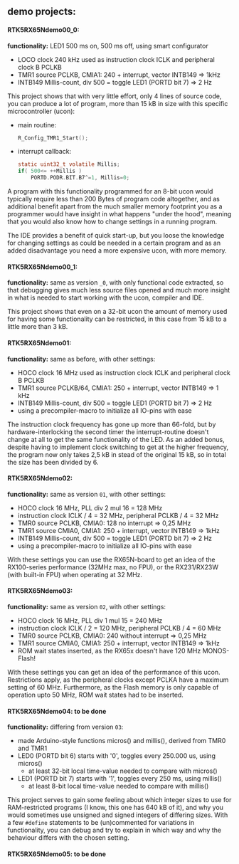 demo projects:
---

#### RTK5RX65Ndemo00_0:
**functionality:** LED1 500 ms on, 500 ms off, using smart configurator
- LOCO clock 240 kHz used as instruction clock ICLK and
  peripheral clock B PCLKB
- TMR1 source PCLKB, CMIA1: 240 + interrupt, vector INTB149 => 1kHz
- INTB149 Millis-count, div 500 = toggle LED1 (PORTD bit 7) => 2 Hz

This project shows that with very little effort, only 4 lines of source code,
you can produce a lot of program, more than 15 kB in size with this specific
microcontroller (ucon):
- main routine:
  ```.c
  R_Config_TMR1_Start();
  ``` 
- interrupt callback:
  ```.c
  static uint32_t volatile Millis;
  if( 500<= ++Millis )
      PORTD.PODR.BIT.B7^=1, Millis=0;
  ```

A program with this functionality programmed for an 8-bit ucon would
typically require less than 200 Bytes of program code altogether, and as
additional benefit apart from the much smaller memory footprint you as a
programmer would have insight in what happens "under the hood", meaning
that you would also know how to change settings in a running program.

The IDE provides a benefit of quick start-up, but you loose the knowledge
for changing settings as could be needed in a certain program and as an
added disadvantage you need a more expensive ucon, with more memory.

#### RTK5RX65Ndemo00_1:
**functionality:** same as version `_0`, with only functional code extracted,
so that debugging gives much less source files opened and much more insight
in what is needed to start working with the ucon, compiler and IDE.

This project shows that even on a 32-bit ucon the amount of memory used for
having some functionality can be restricted, in this case from 15 kB to a
little more than 3 kB.

#### RTK5RX65Ndemo01:
**functionality:** same as before, with other settings:
- HOCO clock 16 MHz used as instruction clock ICLK and
  peripheral clock B PCLKB
- TMR1 source PCLKB/64, CMIA1: 250 + interrupt, vector INTB149 => 1 kHz
- INTB149 Millis-count,    div 500 = toggle LED1 (PORTD bit 7) => 2 Hz
- using a precompiler-macro to initialize all IO-pins with ease

The instruction clock frequency has gone up more than 66-fold, but by
hardware-interlocking the second timer the interrupt-routine doesn't
change at all to get the same functionality of the LED.
As an added bonus, despite having to implement clock switching to get
at the higher frequency, the program now only takes 2,5 kB in stead of
the original 15 kB, so in total the size has been divided by 6.

#### RTK5RX65Ndemo02:
**functionality:** same as version `01`, with other settings:
- HOCO clock 16 MHz, PLL div 2 mul 16 = 128 MHz
- instruction clock ICLK / 4 = 32 MHz, peripheral PCLKB / 4 = 32 MHz
- TMR0 source PCLKB, CMIA0: 128 no interrupt => 0,25 MHz
- TMR1 source CMIA0, CMIA1: 250 + interrupt, vector INTB149 => 1kHz
- INTB149 Millis-count, div 500 = toggle LED1 (PORTD bit 7) => 2 Hz
- using a precompiler-macro to initialize all IO-pins with ease

With these settings you can use the RX65N-board to get an idea of the
RX100-series performance (32MHz max, no FPU), or the RX231/RX23W
(with built-in FPU) when operating at 32 MHz.

#### RTK5RX65Ndemo03:
**functionality:** same as version `02`, with other settings:
- HOCO clock 16 MHz, PLL div 1 mul 15 = 240 MHz
- instruction clock ICLK / 2 = 120 MHz, peripheral PCLKB / 4 = 60 MHz
- TMR0 source PCLKB, CMIA0: 240 without interrupt => 0,25 MHz
- TMR1 source CMIA0, CMIA1: 250 + interrupt, vector INTB149 => 1kHz
- ROM wait states inserted, as the RX65x doesn't have 120 MHz MONOS-Flash!

With these settings you can get an idea of the performance of this ucon.
Restrictions apply, as the peripheral clocks except PCLKA have a maximum
setting of 60 MHz.
Furthermore, as the Flash memory is only capable of operation upto 50 MHz,
ROM wait states had to be inserted.

#### RTK5RX65Ndemo04: to be done
**functionality:** differing from version `03`:
- made Arduino-style functions micros() and millis(), derived from TMR0 and TMR1
- LED0 (PORTD bit 6) starts with '0', toggles every 250.000 us, using micros()
  - at least 32-bit local time-value needed to compare with micros()
- LED1 (PORTD bit 7) starts with '1', toggles every 250 ms, using millis()
  - at least 8-bit local time-value needed to compare with millis()

This project serves to gain some feeling about which integer sizes to use for
RAM-restricted programs (I know, this one has 640 kB of it), and why you would
sometimes use unsigned and signed integers of differing sizes. With a few
`#define` statements to be (un)commented for variations in functionality, you
can debug and try to explain in which way and why the behaviour differs with
the chosen setting.

#### RTK5RX65Ndemo05: to be done
